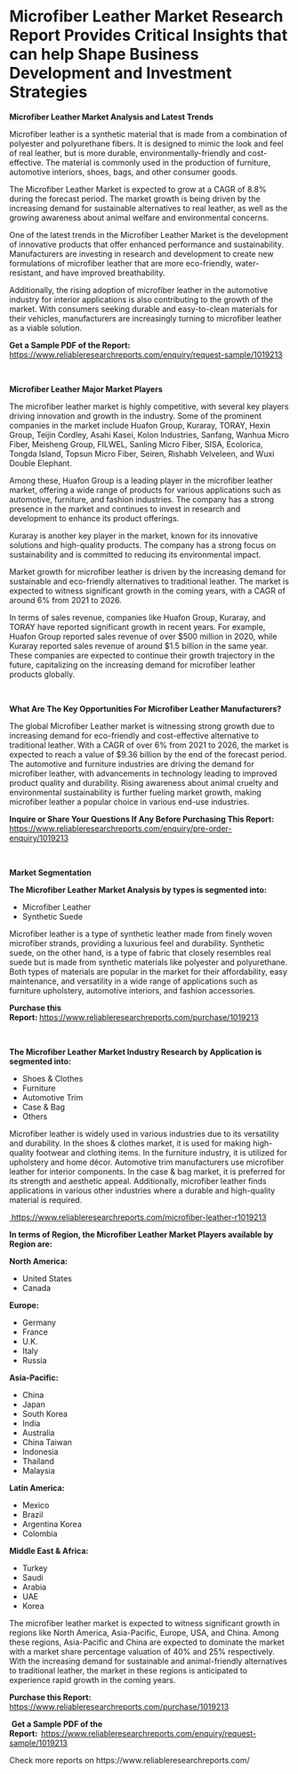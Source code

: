 <p><h1>Microfiber Leather Market Research Report Provides Critical Insights that can help Shape Business Development and Investment Strategies</h1></p><p><strong>Microfiber Leather Market Analysis and Latest Trends</strong></p>
<p><p>Microfiber leather is a synthetic material that is made from a combination of polyester and polyurethane fibers. It is designed to mimic the look and feel of real leather, but is more durable, environmentally-friendly and cost-effective. The material is commonly used in the production of furniture, automotive interiors, shoes, bags, and other consumer goods.</p><p>The Microfiber Leather Market is expected to grow at a CAGR of 8.8% during the forecast period. The market growth is being driven by the increasing demand for sustainable alternatives to real leather, as well as the growing awareness about animal welfare and environmental concerns.</p><p>One of the latest trends in the Microfiber Leather Market is the development of innovative products that offer enhanced performance and sustainability. Manufacturers are investing in research and development to create new formulations of microfiber leather that are more eco-friendly, water-resistant, and have improved breathability.</p><p>Additionally, the rising adoption of microfiber leather in the automotive industry for interior applications is also contributing to the growth of the market. With consumers seeking durable and easy-to-clean materials for their vehicles, manufacturers are increasingly turning to microfiber leather as a viable solution.</p></p>
<p><strong>Get a Sample PDF of the Report:&nbsp;</strong> <a href="https://www.reliableresearchreports.com/enquiry/request-sample/1019213">https://www.reliableresearchreports.com/enquiry/request-sample/1019213</a></p>
<p>&nbsp;</p>
<p><strong>Microfiber Leather Major Market Players</strong></p>
<p><p>The microfiber leather market is highly competitive, with several key players driving innovation and growth in the industry. Some of the prominent companies in the market include Huafon Group, Kuraray, TORAY, Hexin Group, Teijin Cordley, Asahi Kasei, Kolon Industries, Sanfang, Wanhua Micro Fiber, Meisheng Group, FILWEL, Sanling Micro Fiber, SISA, Ecolorica, Tongda Island, Topsun Micro Fiber, Seiren, Rishabh Velveleen, and Wuxi Double Elephant.</p><p>Among these, Huafon Group is a leading player in the microfiber leather market, offering a wide range of products for various applications such as automotive, furniture, and fashion industries. The company has a strong presence in the market and continues to invest in research and development to enhance its product offerings.</p><p>Kuraray is another key player in the market, known for its innovative solutions and high-quality products. The company has a strong focus on sustainability and is committed to reducing its environmental impact.</p><p>Market growth for microfiber leather is driven by the increasing demand for sustainable and eco-friendly alternatives to traditional leather. The market is expected to witness significant growth in the coming years, with a CAGR of around 6% from 2021 to 2026.</p><p>In terms of sales revenue, companies like Huafon Group, Kuraray, and TORAY have reported significant growth in recent years. For example, Huafon Group reported sales revenue of over $500 million in 2020, while Kuraray reported sales revenue of around $1.5 billion in the same year. These companies are expected to continue their growth trajectory in the future, capitalizing on the increasing demand for microfiber leather products globally.</p></p>
<p>&nbsp;</p>
<p><strong>What Are The Key Opportunities For Microfiber Leather Manufacturers?</strong></p>
<p><p>The global Microfiber Leather market is witnessing strong growth due to increasing demand for eco-friendly and cost-effective alternative to traditional leather. With a CAGR of over 6% from 2021 to 2026, the market is expected to reach a value of $9.36 billion by the end of the forecast period. The automotive and furniture industries are driving the demand for microfiber leather, with advancements in technology leading to improved product quality and durability. Rising awareness about animal cruelty and environmental sustainability is further fueling market growth, making microfiber leather a popular choice in various end-use industries.</p></p>
<p><strong>Inquire or Share Your Questions If Any Before Purchasing This Report:</strong> <a href="https://www.reliableresearchreports.com/enquiry/pre-order-enquiry/1019213">https://www.reliableresearchreports.com/enquiry/pre-order-enquiry/1019213</a></p>
<p>&nbsp;</p>
<p><strong>Market Segmentation</strong></p>
<p><strong>The Microfiber Leather Market Analysis by types is segmented into:</strong></p>
<p><ul><li>Microfiber Leather</li><li>Synthetic Suede</li></ul></p>
<p><p>Microfiber leather is a type of synthetic leather made from finely woven microfiber strands, providing a luxurious feel and durability. Synthetic suede, on the other hand, is a type of fabric that closely resembles real suede but is made from synthetic materials like polyester and polyurethane. Both types of materials are popular in the market for their affordability, easy maintenance, and versatility in a wide range of applications such as furniture upholstery, automotive interiors, and fashion accessories.</p></p>
<p><strong>Purchase this Report:&nbsp;</strong><a href="https://www.reliableresearchreports.com/purchase/1019213">https://www.reliableresearchreports.com/purchase/1019213</a></p>
<p>&nbsp;</p>
<p><strong>The Microfiber Leather Market Industry Research by Application is segmented into:</strong></p>
<p><ul><li>Shoes & Clothes</li><li>Furniture</li><li>Automotive Trim</li><li>Case & Bag</li><li>Others</li></ul></p>
<p><p>Microfiber leather is widely used in various industries due to its versatility and durability. In the shoes & clothes market, it is used for making high-quality footwear and clothing items. In the furniture industry, it is utilized for upholstery and home décor. Automotive trim manufacturers use microfiber leather for interior components. In the case & bag market, it is preferred for its strength and aesthetic appeal. Additionally, microfiber leather finds applications in various other industries where a durable and high-quality material is required.</p></p>
<p><a href="https://www.reliableresearchreports.com/microfiber-leather-r1019213">&nbsp;https://www.reliableresearchreports.com/microfiber-leather-r1019213</a></p>
<p><strong>In terms of Region, the Microfiber Leather Market Players available by Region are:</strong></p>
<p>
    <p> <strong> North America: </strong>
        <ul>
            <li>United States</li>
            <li>Canada</li>
        </ul>
        </p> 
    <p> <strong> Europe: </strong>
        <ul>
            <li>Germany</li>
            <li>France</li>
            <li>U.K.</li>
            <li>Italy</li>
            <li>Russia</li>
        </ul>
        </p> 
    <p> <strong> Asia-Pacific: </strong>
        <ul>
            <li>China</li>
            <li>Japan</li>
            <li>South Korea</li>
            <li>India</li>
            <li>Australia</li>
            <li>China Taiwan</li>
            <li>Indonesia</li>
            <li>Thailand</li>
            <li>Malaysia</li>
        </ul>
        </p> 
    <p> <strong> Latin America: </strong>
        <ul>
            <li>Mexico</li>
            <li>Brazil</li>
            <li>Argentina Korea</li>
            <li>Colombia</li>
        </ul>
        </p> 
    <p> <strong> Middle East & Africa: </strong>
        <ul>
            <li>Turkey</li>
            <li>Saudi</li>
            <li>Arabia</li>
            <li>UAE</li>
            <li>Korea</li>
        </ul>
    </p>
    </p>
<p><p>The microfiber leather market is expected to witness significant growth in regions like North America, Asia-Pacific, Europe, USA, and China. Among these regions, Asia-Pacific and China are expected to dominate the market with a market share percentage valuation of 40% and 25% respectively. With the increasing demand for sustainable and animal-friendly alternatives to traditional leather, the market in these regions is anticipated to experience rapid growth in the coming years.</p></p>
<p><strong>Purchase this Report: </strong><a href="https://www.reliableresearchreports.com/purchase/1019213">https://www.reliableresearchreports.com/purchase/1019213</a></p>
<p>&nbsp;<strong>Get a Sample PDF of the Report:&nbsp;&nbsp;</strong><a href="https://www.reliableresearchreports.com/enquiry/request-sample/1019213">https://www.reliableresearchreports.com/enquiry/request-sample/1019213</a></p>
<p><strong></strong></p>
<p>Check more reports on https://www.reliableresearchreports.com/</p>